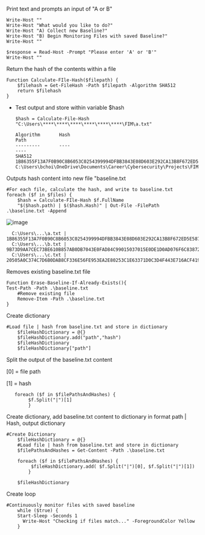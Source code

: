 Print text and prompts an input of "A or B"
    
    Write-Host ""
    Write-Host "What would you like to do?"
    Write-Host "A) Collect new Baseline?"
    Write-Host "B) Begin Monitoring Files with saved Baseline?"
    Write-Host ""

    $response = Read-Host -Prompt "Please enter 'A' or 'B'"
    Write-Host ""



Return the hash of the contents within a file

    Function Calculate-FIle-Hash($filepath) {
        $filehash = Get-FileHash -Path $filepath -Algorithm SHA512
        return $filehash 
    }

- Test output and store within variable $hash 

      $hash = Calculate-File-Hash "C:\Users\****\****\****\****\****\****\FIM\a.txt"

      Algorithm       Hash                                                                   Path                                                                                                                                          
      ---------       ----                                                                   ----                                                                                                                                          
      SHA512          1B86355F13A7F0B90C8B6053C0254399994DFBB3843E08D603E292CA13B8F672ED5... C:\Users\bchoi\OneDrive\Documents\Career\Cybersecurity\Projects\FIM\a.txt

Outputs hash content into new file "baseline.txt

    #For each file, calculate the hash, and write to baseline.txt
    foreach ($f in $files) {
        $hash = Calculate-FIle-Hash $f.FullName
        "$($hash.path) | $($hash.Hash)" | Out-File -FilePath .\baseline.txt -Append



![image](https://github.com/user-attachments/assets/4bbeac53-c44c-4511-801d-f6b4017a62d5)



      C:\Users\...\a.txt | 1B86355F13A7F0B90C8B6053C0254399994DFBB3843E08D603E292CA13B8F672ED5E58791C10F3E36DAEC9699CC2FBDC88B4FE116EFA7FCE016938B787043818
      C:\Users\...\b.txt | 9B73D9AA7CEC73BE610B857AB0DB7043E0FAD84C99015037015E0DE1D0AD076F6C838727417E0D77735C978DFC8D05BD3B92DE2D23B810F69FC4316202F201B1
      C:\Users\...\c.txt | 20505A0C374C7D6B0DAB8CF336E56FE953EA2E80253C1E63371D0C3D4F443E716ACF419A63319A88BD01B05C89BFA8977810F65E5B1DCF2D4DA41AEB4E0EAC11




Removes existing baseline.txt file

    Function Erase-Baseline-If-Already-Exists(){
    Test-Path -Path .\baseline.txt
        #Remove existing file
        Remove-Item -Path .\baseline.txt
    }


Create dictionary

    #Load file | hash from baseline.txt and store in dictionary
        $fileHashDictionary = @{}
        $fileHashDictionary.add("path","hash")
        $fileHashDictionary
        $fileHashDictionary["path"]

Split the output of the baseline.txt content

[0] = file path

[1] = hash

       foreach ($f in $filePathsAndHashes) {
            $f.Split("|")[1]
            }


Create dictionary, add baseline.txt content to dictionary in format path | Hash, output dictionary

    #Create Dictionary
        $fileHashDictionary = @{}
        #Load file | hash from baseline.txt and store in dictionary
        $filePathsAndHashes = Get-Content -Path .\baseline.txt

        foreach ($f in $filePathsAndHashes) {
             $fileHashDictionary.add( $f.Split("|")[0], $f.Split("|")[1])
            }

        $fileHashDictionary

Create loop

    #Continuously monitor files with saved baseline
        while ($true) {
        Start-Sleep -Seconds 1
          Write-Host "Checking if files match..." -ForegroundColor Yellow
        }





